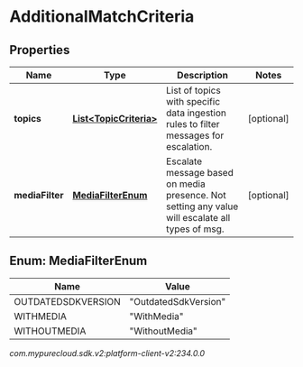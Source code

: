 # AdditionalMatchCriteria


## Properties

| Name | Type | Description | Notes |
| ------------ | ------------- | ------------- | ------------- |
| **topics** | [**List&lt;TopicCriteria&gt;**](TopicCriteria) | List of topics with specific data ingestion rules to filter messages for escalation. |  [optional] |
| **mediaFilter** | [**MediaFilterEnum**](#Enum--MediaFilterEnum) | Escalate message based on media presence. Not setting any value will escalate all types of msg. |  [optional] |


## Enum: MediaFilterEnum

| Name | Value |
| ---- | ----- |
| OUTDATEDSDKVERSION | &quot;OutdatedSdkVersion&quot; | 
| WITHMEDIA | &quot;WithMedia&quot; | 
| WITHOUTMEDIA | &quot;WithoutMedia&quot; | 




_com.mypurecloud.sdk.v2:platform-client-v2:234.0.0_
